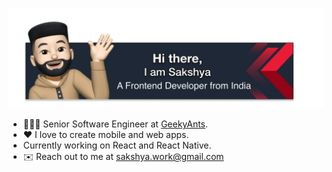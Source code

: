 <p align="center" ><img src="./gitCover.png" /> </p>

- 🧑🏻‍💻 Senior Software Engineer at [GeekyAnts](https://www.geekyants.com/).
- ❤️ I love to create mobile and web apps.
- Currently working on React and React Native.
- ✉️ Reach out to me at [sakshya.work@gmail.com](mailto:sakshya.work@gmail.com)
